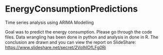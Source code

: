 # EnergyConsumptionPredictions
Time series analysis using ARIMA Modelling

Goal was to predict the energy consumption. Please go through the code files. Data wrangling has been done in python and analysis in done in R. The conclusion are drawn and you can view the report on SlideShare: https://www.slideshare.net/secret/2VolhIOfLFg0Ri
